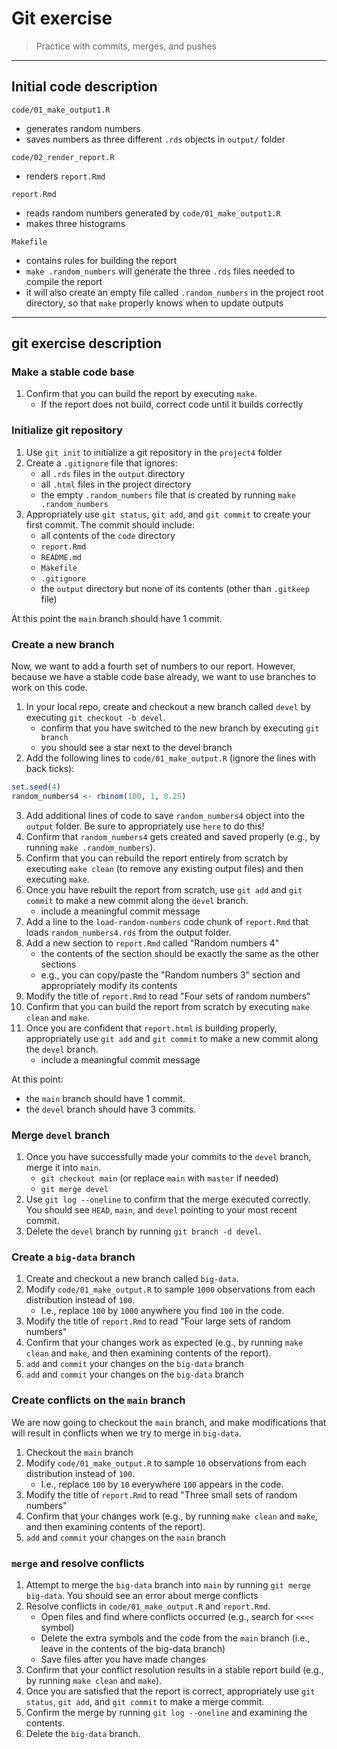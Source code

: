 # Git exercise

> Practice with commits, merges, and pushes

------------------------------------------------------------------------

## Initial code description

`code/01_make_output1.R`

  - generates random numbers
  - saves numbers as three different `.rds` objects in `output/` folder

`code/02_render_report.R`

  - renders `report.Rmd`

`report.Rmd`

  - reads random numbers generated by `code/01_make_output1.R`
  - makes three histograms

`Makefile`

  - contains rules for building the report
  - `make .random_numbers` will generate the three `.rds` files needed to compile the report
  - it will also create an empty file called `.random_numbers` in the project root directory, so that `make` properly knows when to update outputs

------------------------------------------------------------------------

## git exercise description

### Make a stable code base

1. Confirm that you can build the report by executing `make`.
	- If the report does not build, correct code until it builds correctly

### Initialize git repository 

1. Use `git init` to initialize a git repository in the `project4` folder
2. Create a `.gitignore` file that ignores:
	- all `.rds` files in the `output` directory
	- all `.html` files in the project directory
	- the empty `.random_numbers` file that is created by running `make .random_numbers`
3. Appropriately use `git status`, `git add`, and `git commit` to create your first commit. The commit should include: 
	- all contents of the `code` directory
	- `report.Rmd`
	- `README.md`
	- `Makefile`
	- `.gitignore`
	- the `output` directory but none of its contents (other than `.gitkeep` file)

At this point the `main` branch should have 1 commit.

### Create a new branch

Now, we want to add a fourth set of numbers to our report. However, because we have a stable code base already, we want to use branches to work on this code.

1. In your local repo, create and checkout a new branch called `devel` by executing `git checkout -b devel`.
	- confirm that you have switched to the new branch by executing `git branch`
	- you should see a star next to the devel branch
2. Add the following lines to `code/01_make_output.R` (ignore the lines with back ticks):

```r
set.seed(4)
random_numbers4 <- rbinom(100, 1, 0.25)
```

3. Add additional lines of code to save `random_numbers4` object into the `output` folder. Be sure to appropriately use `here` to do this!
4. Confirm that `random_numbers4` gets created and saved properly (e.g., by running `make .random_numbers`).
5. Confirm that you can rebuild the report entirely from scratch by executing `make clean` (to remove any existing output files) and then executing `make`.
5. Once you have rebuilt the report from scratch, use `git add` and `git commit` to make a new commit along the `devel` branch.
	- include a meaningful commit message
6. Add a line to the `load-random-numbers` code chunk of `report.Rmd` that loads `random_numbers4.rds` from the output folder.
7. Add a new section to `report.Rmd` called "Random numbers 4"
	- the contents of the section should be exactly the same as the other sections
	- e.g., you can copy/paste the "Random numbers 3" section and appropriately modify its contents
7. Modify the title of `report.Rmd` to read "Four sets of random numbers"
7. Confirm that you can build the report from scratch by executing `make clean` and `make`.
8. Once you are confident that `report.html` is building properly, appropriately use `git add` and `git commit` to make a new commit along the `devel` branch.
	- include a meaningful commit message

At this point: 

- the `main` branch should have 1 commit.
- the `devel` branch should have 3 commits.

### Merge `devel` branch

1. Once you have successfully made your commits to the `devel` branch, merge it into `main`.
	- `git checkout main` (or replace `main` with `master` if needed)
	- `git merge devel`
2. Use `git log --oneline` to confirm that the merge executed correctly. You should see `HEAD`, `main`, and `devel` pointing to your most recent commit.
3. Delete the `devel` branch by running `git branch -d devel`.

### Create a `big-data` branch

1. Create and checkout a new branch called `big-data`.
2. Modify `code/01_make_output.R` to sample `1000` observations from each distribution instead of `100`.
	- I.e., replace `100` by `1000` anywhere you find `100` in the code.
3. Modify the title of `report.Rmd` to read "Four large sets of random numbers"
4. Confirm that your changes work as expected (e.g., by running `make clean` and `make`, and then examining contents of the report).
5. `add` and `commit` your changes on the `big-data` branch
6. `add` and `commit` your changes on the `big-data` branch

### Create conflicts on the `main` branch

We are now going to checkout the `main` branch, and make modifications that will result in conflicts when we try to merge in `big-data`.

1. Checkout the `main` branch
2. Modify `code/01_make_output.R` to sample `10` observations from each distribution instead of `100`.
	- I.e., replace `100` by `10` everywhere `100` appears in the code.
3. Modify the title of `report.Rmd` to read "Three small sets of random numbers"
4. Confirm that your changes work (e.g., by running `make clean` and `make`, and then examining contents of the report).
5. `add` and `commit` your changes on the `main` branch

### `merge` and resolve conflicts

1. Attempt to merge the `big-data` branch into `main` by running `git merge big-data`. You should see an error about merge conflicts
2. Resolve conflicts in `code/01_make_output.R` and `report.Rmd`.
	- Open files and find where conflicts occurred (e.g., search for `<<<<` symbol)
	- Delete the extra symbols and the code from the `main` branch (i.e., leave in the contents of the big-data branch)
	- Save files after you have made changes
3. Confirm that your conflict resolution results in a stable report build (e.g., by running `make clean` and `make`).
4. Once you are satisfied that the report is correct, appropriately use `git status`, `git add`, and `git commit` to make a merge commit.
5. Confirm the merge by running `git log --oneline` and examining the contents.
5. Delete the `big-data` branch.

